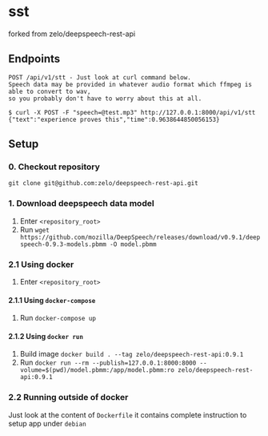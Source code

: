 sst
===================
forked from zelo/deepspeech-rest-api

## Endpoints
```
POST /api/v1/stt - Just look at curl command below.
Speech data may be provided in whatever audio format which ffmpeg is able to convert to wav,
so you probably don't have to worry about this at all.

$ curl -X POST -F "speech=@test.mp3" http://127.0.0.1:8000/api/v1/stt 
{"text":"experience proves this","time":0.9638644850056153}
```

## Setup

### 0. Checkout repository
`git clone git@github.com:zelo/deepspeech-rest-api.git`

### 1. Download deepspeech data model
1. Enter `<repository_root>`
2. Run
`wget https://github.com/mozilla/DeepSpeech/releases/download/v0.9.1/deepspeech-0.9.3-models.pbmm -O model.pbmm`

### 2.1 Using docker
1. Enter `<repository_root>`
#### 2.1.1 Using `docker-compose`
1. Run `docker-compose up`
#### 2.1.2 Using `docker run`
1. Build image
`docker build . --tag zelo/deepspeech-rest-api:0.9.1`
2. Run
`docker run --rm --publish=127.0.0.1:8000:8000 --volume=$(pwd)/model.pbmm:/app/model.pbmm:ro zelo/deepspeech-rest-api:0.9.1`
### 2.2 Running outside of docker
Just look at the content of `Dockerfile` it contains complete instruction to setup app under `debian`
